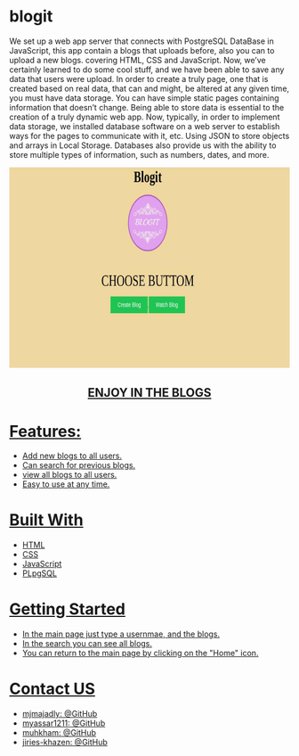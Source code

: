 # blogit

We set up a web app server that connects with PostgreSQL DataBase in JavaScript, this app contain a blogs that uploads before, also you can to upload a new blogs.
covering HTML, CSS and JavaScript.
Now, we’ve certainly learned to do some cool stuff, and we have been able to save any data that users were upload.
In order to create a truly page, one that is created based on real data, that can and might, be altered at any given time, you must have data storage.
You can have simple static pages containing information that doesn’t change.
Being able to store data is essential to the creation of a truly dynamic web app.
Now, typically, in order to implement data storage, we installed database software on a web server to establish ways for the pages to communicate with it, etc.
Using JSON to store objects and arrays in Local Storage.
Databases also provide us with the ability to store multiple types of information, such as numbers, dates, and more.

<p align="center">
  <img src="README.jpeg" width=720px height=360px />
</p>

<h2 align="center"><a href="https://blogitkav.herokuapp.com/">ENJOY IN THE BLOGS</h2>

# Features:

- Add new blogs to all users.
- Can search for previous blogs.
- view all blogs to all users.
- Easy to use at any time.

# Built With

- HTML
- CSS
- JavaScript
- PLpgSQL

# Getting Started

- In the main page just type a usernmae, and the blogs.
- In the search you can see all blogs.
- You can return to the main page by clicking on the "Home" icon.

# Contact US

- mjmajadly: @GitHub
- myassar1211: @GitHub
- muhkham: @GitHub
- jiries-khazen: @GitHub
